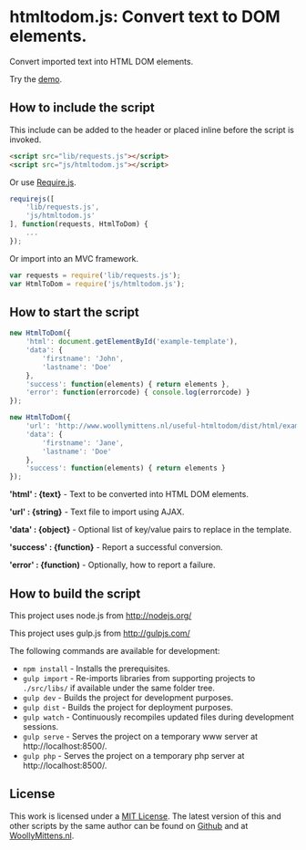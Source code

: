 # htmltodom.js: Convert text to DOM elements.

Convert imported text into HTML DOM elements.

Try the <a href="http://www.woollymittens.nl/default.php?url=useful-htmltodom">demo</a>.

## How to include the script

This include can be added to the header or placed inline before the script is invoked.

```html
<script src="lib/requests.js"></script>
<script src="js/htmltodom.js"></script>
```

Or use [Require.js](https://requirejs.org/).

```js
requirejs([
	'lib/requests.js',
	'js/htmltodom.js'
], function(requests, HtmlToDom) {
	...
});
```

Or import into an MVC framework.

```js
var requests = require('lib/requests.js');
var HtmlToDom = require('js/htmltodom.js');
```

## How to start the script

```javascript
new HtmlToDom({
	'html': document.getElementById('example-template'),
	'data': {
		'firstname': 'John',
		'lastname': 'Doe'
	},
	'success': function(elements) { return elements },
	'error': function(errorcode) { console.log(errorcode) }
});

new HtmlToDom({
	'url': 'http://www.woollymittens.nl/useful-htmltodom/dist/html/example-template.html',
	'data': {
		'firstname': 'Jane',
		'lastname': 'Doe'
	},
	'success': function(elements) { return elements }
});
```

**'html' : {text}** - Text to be converted into HTML DOM elements.

**'url' : {string}** - Text file to import using AJAX.

**'data' : {object}** - Optional list of key/value pairs to replace in the template.

**'success' : {function}** - Report a successful conversion.

**'error' : {function)** - Optionally, how to report a failure.

## How to build the script

This project uses node.js from http://nodejs.org/

This project uses gulp.js from http://gulpjs.com/

The following commands are available for development:
+ `npm install` - Installs the prerequisites.
+ `gulp import` - Re-imports libraries from supporting projects to `./src/libs/` if available under the same folder tree.
+ `gulp dev` - Builds the project for development purposes.
+ `gulp dist` - Builds the project for deployment purposes.
+ `gulp watch` - Continuously recompiles updated files during development sessions.
+ `gulp serve` - Serves the project on a temporary www server at http://localhost:8500/.
+ `gulp php` - Serves the project on a temporary php server at http://localhost:8500/.

## License

This work is licensed under a [MIT License](https://opensource.org/licenses/MIT). The latest version of this and other scripts by the same author can be found on [Github](https://github.com/WoollyMittens) and at [WoollyMittens.nl](https://www.woollymittens.nl/).
